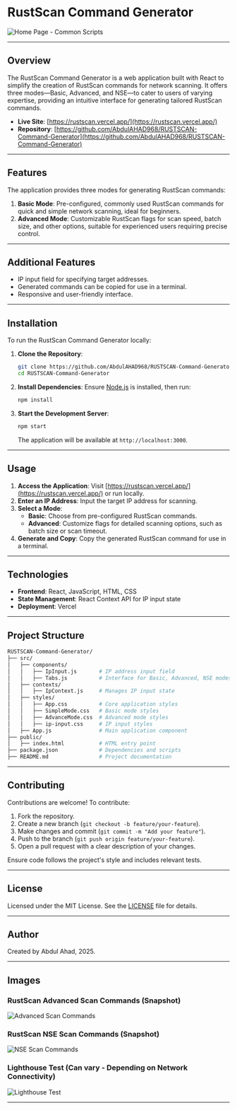 # RustScan Command Generator

![Home Page - Common Scripts](./github-readme-assets/basic-scan.png)

---

## Overview
The RustScan Command Generator is a web application built with React to simplify the creation of RustScan commands for network scanning. It offers three modes—Basic, Advanced, and NSE—to cater to users of varying expertise, providing an intuitive interface for generating tailored RustScan commands.

- **Live Site**: [https://rustscan.vercel.app/](https://rustscan.vercel.app/)
- **Repository**: [https://github.com/AbdulAHAD968/RUSTSCAN-Command-Generator](https://github.com/AbdulAHAD968/RUSTSCAN-Command-Generator)

---

## Features
The application provides three modes for generating RustScan commands:
1. **Basic Mode**: Pre-configured, commonly used RustScan commands for quick and simple network scanning, ideal for beginners.
2. **Advanced Mode**: Customizable RustScan flags for scan speed, batch size, and other options, suitable for experienced users requiring precise control.

---

## Additional Features
- IP input field for specifying target addresses.
- Generated commands can be copied for use in a terminal.
- Responsive and user-friendly interface.

---

## Installation
To run the RustScan Command Generator locally:

1. **Clone the Repository**:
   ```bash
   git clone https://github.com/AbdulAHAD968/RUSTSCAN-Command-Generator.git
   cd RUSTSCAN-Command-Generator
   ```

2. **Install Dependencies**:
   Ensure [Node.js](https://nodejs.org/) is installed, then run:
   ```bash
   npm install
   ```

3. **Start the Development Server**:
   ```bash
   npm start
   ```
   The application will be available at `http://localhost:3000`.

---

## Usage
1. **Access the Application**: Visit [https://rustscan.vercel.app/](https://rustscan.vercel.app/) or run locally.
2. **Enter an IP Address**: Input the target IP address for scanning.
3. **Select a Mode**:
   - **Basic**: Choose from pre-configured RustScan commands.
   - **Advanced**: Customize flags for detailed scanning options, such as batch size or scan timeout.
4. **Generate and Copy**: Copy the generated RustScan command for use in a terminal.

---

## Technologies
- **Frontend**: React, JavaScript, HTML, CSS
- **State Management**: React Context API for IP input state
- **Deployment**: Vercel

---

## Project Structure
```bash
RUSTSCAN-Command-Generator/
├── src/
│   ├── components/
│   │   ├── IpInput.js       # IP address input field
│   │   ├── Tabs.js          # Interface for Basic, Advanced, NSE modes
│   ├── contexts/
│   │   ├── IpContext.js     # Manages IP input state
│   ├── styles/
│   │   ├── App.css          # Core application styles
│   │   ├── SimpleMode.css   # Basic mode styles
│   │   ├── AdvanceMode.css  # Advanced mode styles
│   │   ├── ip-input.css     # IP input styles
│   ├── App.js               # Main application component
├── public/
│   ├── index.html           # HTML entry point
├── package.json             # Dependencies and scripts
├── README.md                # Project documentation
```

---

## Contributing
Contributions are welcome! To contribute:
1. Fork the repository.
2. Create a new branch (`git checkout -b feature/your-feature`).
3. Make changes and commit (`git commit -m "Add your feature"`).
4. Push to the branch (`git push origin feature/your-feature`).
5. Open a pull request with a clear description of your changes.

Ensure code follows the project's style and includes relevant tests.

---

## License
Licensed under the MIT License. See the [LICENSE](LICENSE) file for details.

---

## Author
Created by Abdul Ahad, 2025.

---

## Images

### RustScan Advanced Scan Commands (Snapshot)
![Advanced Scan Commands](./github-readme-assets/advance-scan.png)

### RustScan NSE Scan Commands (Snapshot)
![NSE Scan Commands](./github-readme-assets/nse-script-scan.png)

### Lighthouse Test (Can vary - Depending on Network Connectivity)
![Lighthouse Test](./github-readme-assets/lighthouse-nmap-test.PNG)

---